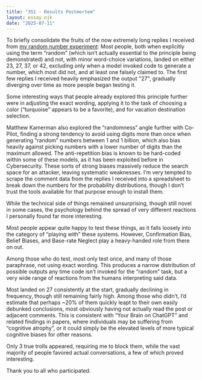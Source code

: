 ```yaml
---
title: "351 - Results Postmortem"
layout: essay.njk
date: "2025-07-11"
---
```


To briefly consolidate the fruits of the now extremely long replies I received from [my random number experiment](https://kyrtinatreides.com/essays/350_Trial_by_Randomness/): Most people, both when explicitly using the term “random” (which isn’t actually essential to the principle being demonstrated) and not, with minor word-choice variations, landed on either 23, 27, 37, or 42, excluding only when a model invoked code to generate a number, which most did not, and at least one falsely claimed to. The first few replies I received heavily emphasized the output "27", gradually diverging over time as more people began testing it.

Some interesting ways that people already explored this principle further were in adjusting the exact wording, applying it to the task of choosing a color (“turquoise” appears to be a favorite), and for vacation destination selection.

Matthew Kamerman also explored the “randomness” angle further with Co-Pilot, finding a strong tendency to avoid using digits more than once when generating “random” numbers between 1 and 1 billion, which also bias heavily against picking numbers with a lower number of digits than the maximum allowed. The anti-repetition bias is known to be hard-coded within some of these models, as it has been exploited before in Cybersecurity. These sorts of strong biases massively reduce the search space for an attacker, leaving systematic weaknesses.
I’m very tempted to scrape the comment data from the replies I received into a spreadsheet to break down the numbers for the probability distributions, though I don’t trust the tools available for that purpose enough to install them.

While the technical side of things remained unsurprising, though still novel in some cases, the psychology behind the spread of very different reactions I personally found far more interesting.

Most people appear quite happy to test these things, as it falls loosely into the category of “playing with” these systems. However, Confirmation Bias, Belief Biases, and Base-rate Neglect play a heavy-handed role from there on out.

Among those who do test, most only test once, and many of those paraphrase, not using exact wording. This produces a narrow distribution of possible outputs any time code isn’t invoked for the “random” task, but a very wide range of reactions from the humans interpreting said data.

Most landed on 27 consistently at the start, gradually declining in frequency, though still remaining fairly high. Among those who didn’t, I’d estimate that perhaps ~20% of them quickly leapt to their own easily debunked conclusions, most obviously having not actually read the post or adjacent comments. This is consistent with “Your Brain on ChatGPT” and related findings in papers, where individuals may be suffering from “cognitive atrophy”, or it could simply be the elevated levels of more typical cognitive biases for other reasons. 

Only 3 true trolls appeared, requiring me to block them, while the vast majority of people favored actual conversations, a few of which proved interesting. 

Thank you to all who participated.